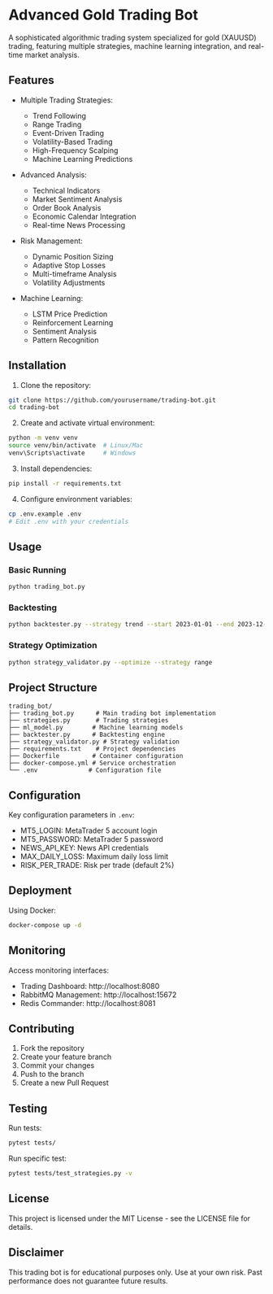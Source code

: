 # Advanced Gold Trading Bot

A sophisticated algorithmic trading system specialized for gold (XAUUSD) trading, featuring multiple strategies, machine learning integration, and real-time market analysis.

## Features

- Multiple Trading Strategies:
  - Trend Following
  - Range Trading
  - Event-Driven Trading
  - Volatility-Based Trading
  - High-Frequency Scalping
  - Machine Learning Predictions

- Advanced Analysis:
  - Technical Indicators
  - Market Sentiment Analysis
  - Order Book Analysis
  - Economic Calendar Integration
  - Real-time News Processing

- Risk Management:
  - Dynamic Position Sizing
  - Adaptive Stop Losses
  - Multi-timeframe Analysis
  - Volatility Adjustments

- Machine Learning:
  - LSTM Price Prediction
  - Reinforcement Learning
  - Sentiment Analysis
  - Pattern Recognition

## Installation

1. Clone the repository:
```bash
git clone https://github.com/yourusername/trading-bot.git
cd trading-bot
```

2. Create and activate virtual environment:
```bash
python -m venv venv
source venv/bin/activate  # Linux/Mac
venv\Scripts\activate     # Windows
```

3. Install dependencies:
```bash
pip install -r requirements.txt
```

4. Configure environment variables:
```bash
cp .env.example .env
# Edit .env with your credentials
```

## Usage

### Basic Running
```bash
python trading_bot.py
```

### Backtesting
```bash
python backtester.py --strategy trend --start 2023-01-01 --end 2023-12-31
```

### Strategy Optimization
```bash
python strategy_validator.py --optimize --strategy range
```

## Project Structure

```
trading_bot/
├── trading_bot.py      # Main trading bot implementation
├── strategies.py       # Trading strategies
├── ml_model.py        # Machine learning models
├── backtester.py      # Backtesting engine
├── strategy_validator.py # Strategy validation
├── requirements.txt    # Project dependencies
├── Dockerfile         # Container configuration
├── docker-compose.yml # Service orchestration
└── .env              # Configuration file
```

## Configuration

Key configuration parameters in `.env`:

- MT5_LOGIN: MetaTrader 5 account login
- MT5_PASSWORD: MetaTrader 5 password
- NEWS_API_KEY: News API credentials
- MAX_DAILY_LOSS: Maximum daily loss limit
- RISK_PER_TRADE: Risk per trade (default 2%)

## Deployment

Using Docker:
```bash
docker-compose up -d
```

## Monitoring

Access monitoring interfaces:
- Trading Dashboard: http://localhost:8080
- RabbitMQ Management: http://localhost:15672
- Redis Commander: http://localhost:8081

## Contributing

1. Fork the repository
2. Create your feature branch
3. Commit your changes
4. Push to the branch
5. Create a new Pull Request

## Testing

Run tests:
```bash
pytest tests/
```

Run specific test:
```bash
pytest tests/test_strategies.py -v
```

## License

This project is licensed under the MIT License - see the LICENSE file for details.

## Disclaimer

This trading bot is for educational purposes only. Use at your own risk. Past performance does not guarantee future results.